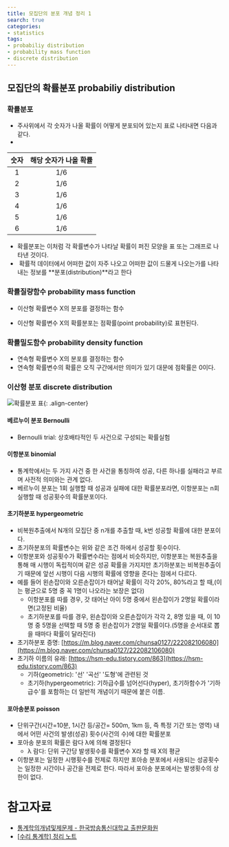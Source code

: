 ```yaml
---
title: 모집단의 분포 개념 정리 1
search: true
categories:
- statistics
tags:
- probabiliy distribution
- probability mass function 
- discrete distribution
---
```




## 모집단의 확률분포 probabiliy distribution
### 확률분포
- 주사위에서 각 숫자가 나올 확률이 어떻게 분포되어 있는지 표로 나타내면 다음과 같다.
- 
| **숫자** | **해당 숫자가 나올 확률** |
|:------:|:----------------:|
| 1      | 1/6              |
| 2      | 1/6              |
| 3      | 1/6              |
| 4      | 1/6              |
| 5      | 1/6              |
| 6      | 1/6              |  

- 확률분포는 이처럼 각 확률변수가 나타날 확률이 퍼진 모양을 표 또는 그래프로 나타낸 것이다.
-  확률적 데이터에서 어떠한 값이 자주 나오고 어떠한 값이 드물게 나오는가를 나타내는 정보를 **분포(distribution)**라고 한다

### 확률질량함수 probability mass function 
- 이산형 확률변수 X의 분포를 결정하는 함수
* 이산형 확률변수 X의 확률분포는 점확률(point probability)로 표현된다. 

### 확률밀도함수 probability density function
* 연속형 확률변수 X의 분포를 결정하는 함수
* 연속형 확률변수의 확률은 오직 구간에서만 의미가 있기 대문에 점확률은 0이다. 

### 이산형 분포 discrete distribution
![확률분포 표]({{site.url}}{{site.baseurl}}/assets/images/statistics/probability-distribution.jpg){: .align-center}

#### 베르누이 분포 Bernoulli
* Bernoulli trial: 상호배타적인 두 사건으로 구성되는 확률실험  

#### 이항분포 binomial
* 통계학에서는 두 가지 사건 중 한 사건을 통칭하여 성공, 다른 하나를 실패라고 부르며 사전적 의미와는 관계 없다.
* 베르누이 분포는 1회 실행할 때 성공과 실패에 대한 확률분포라면, 이항분포는 n회 실행할 때 성공횟수의 확률분포이다.

#### 초기하분포 hypergeometric
* 비복원추출에서 N개의 모집단 중 n개를 추출할 때, k번 성공할 확률에 대한 분포이다.
* 초기하분포의 확률변수는 위와 같은 조건 하에서 성공할 횟수이다. 
* 이항분포와 성공횟수가 확률변수라는 점에서 비슷하지만, 이항분포는 복원추출을 통해 매 시행이 독립적이며 같은 성공 확률을 가지지만 초기하분포는 비복원추출이기 때문에 앞선 시행이 다음 시행의 확률에 영향을 준다는 점에서 다르다.
* 예를 들어 왼손잡이와 오른손잡이가 태어날 확률이 각각 20%, 80%라고 할 때,(이는 평균으로 5명 중 꼭 1명이 나오라는 보장은 없다)
  * 이항분포를 따를 경우, 갓 태어난 아이 5명 중에서 왼손잡이가 2명일 확률이라면(고정된 비율)
  * 초기하분포를 따를 경우, 왼손잡이와 오른손잡이가 각각 2, 8명 있을 때, 이 10명 중 5명을 선택할 때 5명 중 왼손잡이가 2명일 확률이다.(5명을 순서대로 뽑을 때마다 확률이 달라진다)
* 초기하분포 증명: [https://m.blog.naver.com/chunsa0127/222082106080](https://m.blog.naver.com/chunsa0127/222082106080)
* 초기하 이름의 유래: [https://hsm-edu.tistory.com/863](https://hsm-edu.tistory.com/863)
  * 기하(geometric): '선' '곡선' '도형'에 관련된 것
  * 초기하(hypergeometric): 기하급수를 넘어선다(hyper), 초기하함수가 '기하급수'를 포함하는 더 일반적 개념이기 때문에 붙은 이름. 

#### 포아송분포 poisson
* 단위구간(시간=10분, 1시간 등/공간= 500m, 1km 등, 즉 특정 기간 또는 영역) 내에서 어떤 사건의 발생(성공) 횟수(사건의 수)에 대한 확률분포
* 포아송 분포의 확률은 람다 λ에 의해 결정된다
  * λ 람다: 단위 구간당 발생횟수를 확률변수 X라 할 때 X의 평균
* 이항분포는 일정한 시행횟수를 전제로 하지만 포아송 분포에서 사용되는 성공횟수는 일정한 시간이나 공간을 전제로 한다. 따라서 포아송 분포에서는 발생횟수의 상한이 없다.


# 참고자료
- [통계학의개념및제문제 - 한국방송통신대학교 출판문화원](https://press.knou.ac.kr/goods/textBookView.do?condCmdtCode=9788920031618&condLscValue=001&condYr=&condSmst=)
- [\[수리 통계학\] 정리 노트](https://gagadi.tistory.com/49?category=950402)

